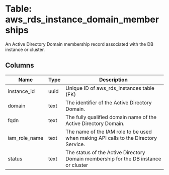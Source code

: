 
# Table: aws_rds_instance_domain_memberships
An Active Directory Domain membership record associated with the DB instance or cluster. 
## Columns
| Name        | Type           | Description  |
| ------------- | ------------- | -----  |
|instance_id|uuid|Unique ID of aws_rds_instances table (FK)|
|domain|text|The identifier of the Active Directory Domain.|
|fqdn|text|The fully qualified domain name of the Active Directory Domain.|
|iam_role_name|text|The name of the IAM role to be used when making API calls to the Directory Service.|
|status|text|The status of the Active Directory Domain membership for the DB instance or cluster|
